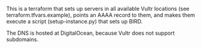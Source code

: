 This is a terraform that sets up servers in all available Vultr locations (see terraform.tfvars.example), points an AAAA record to them, and makes them execute a script (setup-instance.py) that sets up BIRD.

The DNS is hosted at DigitalOcean, because Vultr does not support subdomains.